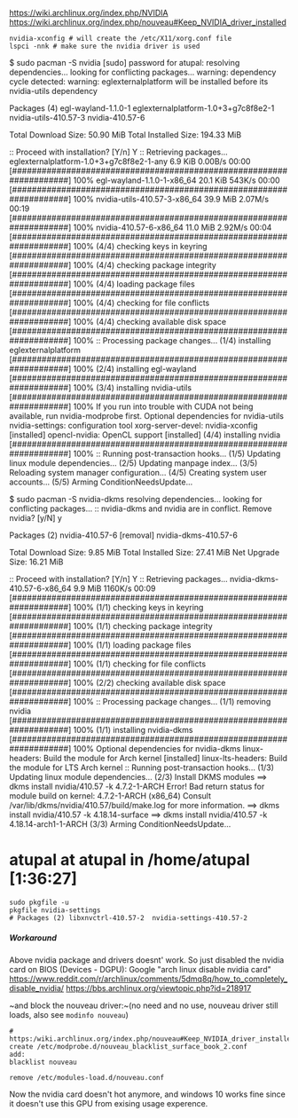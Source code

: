 https://wiki.archlinux.org/index.php/NVIDIA
https://wiki.archlinux.org/index.php/nouveau#Keep_NVIDIA_driver_installed

```
nvidia-xconfig # will create the /etc/X11/xorg.conf file
lspci -nnk # make sure the nvidia driver is used
```

$ sudo pacman -S nvidia
[sudo] password for atupal: 
resolving dependencies...
looking for conflicting packages...
warning: dependency cycle detected:
warning: eglexternalplatform will be installed before its nvidia-utils dependency

Packages (4) egl-wayland-1.1.0-1  eglexternalplatform-1.0+3+g7c8f8e2-1  nvidia-utils-410.57-3  nvidia-410.57-6

Total Download Size:    50.90 MiB
Total Installed Size:  194.33 MiB

:: Proceed with installation? [Y/n] Y
:: Retrieving packages...
 eglexternalplatform-1.0+3+g7c8f8e2-1-any                                                   6.9 KiB  0.00B/s 00:00 [####################################################################] 100%
 egl-wayland-1.1.0-1-x86_64                                                                20.1 KiB   543K/s 00:00 [####################################################################] 100%
 nvidia-utils-410.57-3-x86_64                                                              39.9 MiB  2.07M/s 00:19 [####################################################################] 100%
 nvidia-410.57-6-x86_64                                                                    11.0 MiB  2.92M/s 00:04 [####################################################################] 100%
(4/4) checking keys in keyring                                                                                     [####################################################################] 100%
(4/4) checking package integrity                                                                                   [####################################################################] 100%
(4/4) loading package files                                                                                        [####################################################################] 100%
(4/4) checking for file conflicts                                                                                  [####################################################################] 100%
(4/4) checking available disk space                                                                                [####################################################################] 100%
:: Processing package changes...
(1/4) installing eglexternalplatform                                                                               [####################################################################] 100%
(2/4) installing egl-wayland                                                                                       [####################################################################] 100%
(3/4) installing nvidia-utils                                                                                      [####################################################################] 100%
If you run into trouble with CUDA not being available, run nvidia-modprobe first.
Optional dependencies for nvidia-utils
    nvidia-settings: configuration tool
    xorg-server-devel: nvidia-xconfig [installed]
    opencl-nvidia: OpenCL support [installed]
(4/4) installing nvidia                                                                                            [####################################################################] 100%
:: Running post-transaction hooks...
(1/5) Updating linux module dependencies...
(2/5) Updating manpage index...
(3/5) Reloading system manager configuration...
(4/5) Creating system user accounts...
(5/5) Arming ConditionNeedsUpdate...









$ sudo pacman -S nvidia-dkms
resolving dependencies...
looking for conflicting packages...
:: nvidia-dkms and nvidia are in conflict. Remove nvidia? [y/N] y

Packages (2) nvidia-410.57-6 [removal]  nvidia-dkms-410.57-6

Total Download Size:    9.85 MiB
Total Installed Size:  27.41 MiB
Net Upgrade Size:      16.21 MiB

:: Proceed with installation? [Y/n] Y
:: Retrieving packages...
 nvidia-dkms-410.57-6-x86_64                                                                9.9 MiB  1160K/s 00:09 [####################################################################] 100%
(1/1) checking keys in keyring                                                                                     [####################################################################] 100%
(1/1) checking package integrity                                                                                   [####################################################################] 100%
(1/1) loading package files                                                                                        [####################################################################] 100%
(1/1) checking for file conflicts                                                                                  [####################################################################] 100%
(2/2) checking available disk space                                                                                [####################################################################] 100%
:: Processing package changes...
(1/1) removing nvidia                                                                                              [####################################################################] 100%
(1/1) installing nvidia-dkms                                                                                       [####################################################################] 100%
Optional dependencies for nvidia-dkms
    linux-headers: Build the module for Arch kernel [installed]
    linux-lts-headers: Build the module for LTS Arch kernel
:: Running post-transaction hooks...
(1/3) Updating linux module dependencies...
(2/3) Install DKMS modules
==> dkms install nvidia/410.57 -k 4.7.2-1-ARCH
Error! Bad return status for module build on kernel: 4.7.2-1-ARCH (x86_64)
Consult /var/lib/dkms/nvidia/410.57/build/make.log for more information.
==> dkms install nvidia/410.57 -k 4.18.14-surface
==> dkms install nvidia/410.57 -k 4.18.14-arch1-1-ARCH
(3/3) Arming ConditionNeedsUpdate...
# atupal at atupal in /home/atupal [1:36:27]



```shell
sudo pkgfile -u
pkgfile nvidia-settings
# Packages (2) libxnvctrl-410.57-2  nvidia-settings-410.57-2
```
##### Workaround

Above nvidia package and drivers doesnt' work.
So just disabled the nvidia card on BIOS (Devices - DGPU): Google "arch linux disable nvidia card"
https://www.reddit.com/r/archlinux/comments/5dmq8q/how_to_completely_disable_nvidia/
https://bbs.archlinux.org/viewtopic.php?id=218917

~and block the nouveau driver:~(no need and no use, nouveau driver still loads, also see `modinfo nouveau`)
```shell
# https:/wiki.archlinux.org/index.php/nouveau#Keep_NVIDIA_driver_installed
create /etc/modprobe.d/nouveau_blacklist_surface_book_2.conf
add:
blacklist nouveau

remove /etc/modules-load.d/nouveau.conf
```

Now the nvidia card doesn't hot anymore, and windows 10 works fine since it doesn't use this GPU from exising usage experence.

